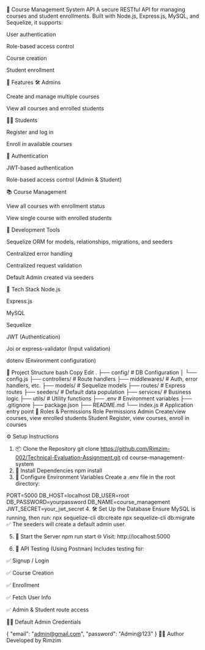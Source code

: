 📘 Course Management System API
A secure RESTful API for managing courses and student enrollments. Built with Node.js, Express.js, MySQL, and Sequelize, it supports:

User authentication

Role-based access control

Course creation

Student enrollment

🚀 Features
🛠 Admins

Create and manage multiple courses

View all courses and enrolled students

👩‍🎓 Students

Register and log in

Enroll in available courses

🔐 Authentication

JWT-based authentication

Role-based access control (Admin & Student)

📚 Course Management

View all courses with enrollment status

View single course with enrolled students

🧩 Development Tools

Sequelize ORM for models, relationships, migrations, and seeders

Centralized error handling

Centralized request validation

Default Admin created via seeders

🧰 Tech Stack
Node.js

Express.js

MySQL

Sequelize

JWT (Authentication)

Joi or express-validator (Input validation)

dotenv (Environment configuration)

📁 Project Structure
bash
Copy
Edit
.
├── config/             # DB Configuration
│   └── config.js
├── controllers/        # Route handlers
├── middlewares/        # Auth, error handlers, etc.
├── models/             # Sequelize models
├── routes/             # Express routes
├── seeders/            # Default data population
├── services/           # Business logic
├── utils/              # Utility functions
├── .env                # Environment variables
├── .gitignore
├── package.json
├── README.md
└── index.js           # Application entry point
👤 Roles & Permissions
Role	Permissions
Admin	Create/view courses, view enrolled students
Student	Register, view courses, enroll in courses

⚙️ Setup Instructions
1. 📦 Clone the Repository
git clone https://github.com/Rimzim-002/Technical-Evaluation-Assignment.git
cd course-management-system
2. 🧱 Install Dependencies
npm install
3. 🔐 Configure Environment Variables
Create a .env file in the root directory:

PORT=5000
DB_HOST=localhost
DB_USER=root
DB_PASSWORD=yourpassword
DB_NAME=course_management
JWT_SECRET=your_jwt_secret
4. 🛠 Set Up the Database
Ensure MySQL is running, then run:
npx sequelize-cli db:create
npx sequelize-cli db:migrate
✅ The seeders will create a default admin user.

5. 🚀 Start the Server
npm run start
🌐 Visit: http://localhost:5000

6. 🧪 API Testing (Using Postman)
Includes testing for:

✅ Signup / Login

✅ Course Creation

✅ Enrollment

✅ Fetch User Info

✅ Admin & Student route access

🧑‍💼 Default Admin Credentials

{
  "email": "admin@gmail.com",
  "password": "Admin@123"
}
👨‍💻 Author
Developed by Rimzim

